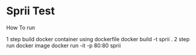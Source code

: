 # Sprii Test 

How To run 

1 step build docker container using dockerfile 
  docker build -t sprii .
2 step run docker image 
  docker run -it -p 80:80 sprii
